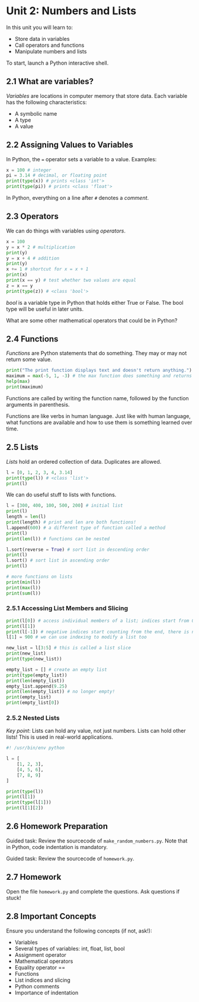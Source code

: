 # Unit 2: Numbers and Lists

In this unit you will learn to:
- Store data in variables
- Call operators and functions
- Manipulate numbers and lists

To start, launch a Python interactive shell.

## 2.1 What are variables?

*Variables* are locations in computer memory that store data. Each variable has the following characteristics:
- A symbolic name
- A type
- A value

## 2.2 Assigning Values to Variables

In Python, the `=` operator sets a variable to a value. Examples:

```python
x = 100 # integer
pi = 3.14 # decimal, or floating point
print(type(x)) # prints <class 'int'>
print(type(pi)) # prints <class 'float'>
```

In Python, everything on a line after `#` denotes a *comment*.

## 2.3 Operators

We can do things with variables using *operators*.

```python
x = 100
y = x * 2 # multiplication
print(y)
y = x + 4 # addition
print(y)
x += 1 # shortcut for x = x + 1
print(x)
print(x == y) # test whether two values are equal
z = x == y
print(type(z)) # <class 'bool'>
```

*bool* is a variable type in Python that holds either True or False. The bool type will be useful in later units.

What are some other mathematical operators that could be in Python?

## 2.4 Functions

*Functions* are Python statements that do something. They may or may not return some value.

```python
print("The print function displays text and doesn't return anything.")
maximum = max(-5, 1, -3) # the max function does something and returns a value, which can be stored in a variable
help(max)
print(maximum)
```

Functions are called by writing the function name, followed by the function arguments in parenthesis.

Functions are like verbs in human language. Just like with human language, what functions are available and how to use them is something learned over time.

## 2.5 Lists

*Lists* hold an ordered collection of data. Duplicates are allowed.

```python
l = [0, 1, 2, 3, 4, 3.14]
print(type(l)) # <class 'list'>
print(l)
```

We can do useful stuff to lists with functions.

```python
l = [300, 400, 100, 500, 200] # initial list
print(l)
length = len(l)
print(length) # print and len are both functions!
l.append(600) # a different type of function called a method
print(l)
print(len(l)) # functions can be nested

l.sort(reverse = True) # sort list in descending order
print(l)
l.sort() # sort list in ascending order
print(l)

# more functions on lists
print(min(l))
print(max(l))
print(sum(l))
```

### 2.5.1 Accessing List Members and Slicing

```python
print(l[0]) # access individual members of a list; indices start from 0!
print(l[1])
print(l[-1]) # negative indices start counting from the end, there is no index -0
l[1] = 900 # we can use indexing to modify a list too

new_list = l[3:5] # this is called a list slice
print(new_list)
print(type(new_list))

empty_list = [] # create an empty list
print(type(empty_list))
print(len(empty_list))
empty_list.append(9.25)
print(len(empty_list)) # no longer empty!
print(empty_list)
print(empty_list[0])
```

### 2.5.2 Nested Lists

*Key point*: Lists can hold any value, not just numbers. Lists can hold other lists! This is used in real-world applications.

```python
#! /usr/bin/env python

l = [
    [1, 2, 3],
    [4, 5, 6],
    [7, 8, 9]
]

print(type(l))
print(l[1])
print(type(l[1]))
print(l[1][2])
```

## 2.6 Homework Preparation

Guided task: Review the sourcecode of `make_random_numbers.py`. Note that in Python, code indentation is mandatory.

Guided task: Review the sourcecode of `homework.py`.

## 2.7 Homework

Open the file `homework.py` and complete the questions. Ask questions if stuck!

## 2.8 Important Concepts

Ensure you understand the following concepts (if not, ask!):

- Variables
- Several types of variables: int, float, list, bool
- Assignment operator
- Mathematical operators
- Equality operator ==
- Functions
- List indices and slicing
- Python comments
- Importance of indentation

